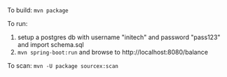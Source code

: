 To build: `mvn package`

To run:

 1. setup a postgres db with username "initech" and password "pass123" and import schema.sql
 2. `mvn spring-boot:run` and browse to http://localhost:8080/balance

To scan: `mvn -U package sourcex:scan`
